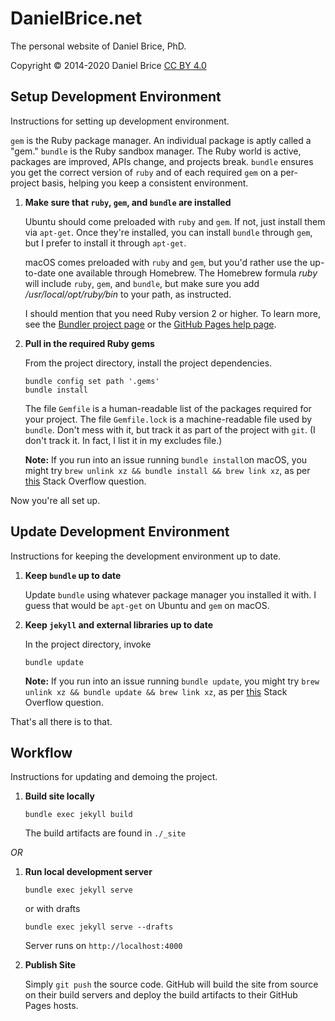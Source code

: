 # DanielBrice.net

The personal website of Daniel Brice, PhD.

Copyright © 2014-2020 Daniel Brice [CC BY 4.0][1]

## Setup Development Environment

Instructions for setting up development environment.

`gem` is the Ruby package manager.
An individual package is aptly called a "gem."
`bundle` is the Ruby sandbox manager.
The Ruby world is active, packages are improved, APIs change, and projects break.
`bundle` ensures you get the correct version of `ruby` and of each required `gem` on a per-project basis, helping you keep a consistent environment.

1.  **Make sure that `ruby`, `gem`, and `bundle` are installed**

    Ubuntu should come preloaded with `ruby` and `gem`. If not, just install them via `apt-get`.
    Once they're installed, you can install `bundle` through `gem`, but I prefer to install it through `apt-get`.

    macOS comes preloaded with `ruby` and `gem`, but you'd rather use the up-to-date one available through Homebrew. The Homebrew formula _ruby_ will include `ruby`, `gem`, and `bundle`, but make sure you add _/usr/local/opt/ruby/bin_ to your path, as instructed.

    I should mention that you need Ruby version 2 or higher.
    To learn more, see the [Bundler project page][2] or the [GitHub Pages help page][3].

2.  **Pull in the required Ruby gems**

    From the project directory, install the project dependencies.

    ```
    bundle config set path '.gems'
    bundle install
    ```

    The file `Gemfile` is a human-readable list of the packages required for your project.
    The file `Gemfile.lock` is a machine-readable file used by `bundle`.
    Don't mess with it, but track it as part of the project with `git`.
    (I don't track it. In fact, I list it in my excludes file.)

    **Note:** If you run into an issue running `bundle install`on macOS, you might try `brew unlink xz && bundle install && brew link xz`, as per [this][4] Stack Overflow question.

Now you're all set up.

## Update Development Environment

Instructions for keeping the development environment up to date.

1.  **Keep `bundle` up to date**

    Update `bundle` using whatever package manager you installed it with.
    I guess that would be `apt-get` on Ubuntu and `gem` on macOS.

2.  **Keep `jekyll` and external libraries up to date**

    In the project directory, invoke

    ```
    bundle update
    ```

    **Note:** If you run into an issue running `bundle update`, you might try `brew unlink xz && bundle update && brew link xz`, as per [this][4] Stack Overflow question.

That's all there is to that.

## Workflow

Instructions for updating and demoing the project.

1.  **Build site locally**

    ```
    bundle exec jekyll build
    ```

    The build artifacts are found in `./_site`

*OR*

1.  **Run local development server**

    ```
    bundle exec jekyll serve
    ```

    or with drafts

    ```
    bundle exec jekyll serve --drafts
    ```

    Server runs on `http://localhost:4000`

2.  **Publish Site**

    Simply `git push` the source code.
    GitHub will build the site from source on their build servers and deploy the build artifacts to their GitHub Pages hosts.

  [1]: http://creativecommons.org/licenses/by/4.0/
  [2]: http://bundler.io/
  [3]: http://help.github.com/articles/using-jekyll-as-a-static-site-generator-with-github-pages/
  [4]: http://stackoverflow.com/questions/39937394/
